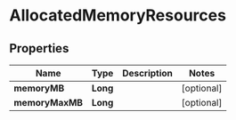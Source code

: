 

# AllocatedMemoryResources


## Properties

Name | Type | Description | Notes
------------ | ------------- | ------------- | -------------
**memoryMB** | **Long** |  |  [optional]
**memoryMaxMB** | **Long** |  |  [optional]



